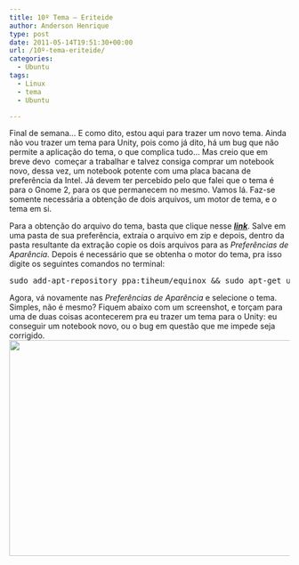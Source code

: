 ```yaml
---
title: 10º Tema – Eriteide
author: Anderson Henrique
type: post
date: 2011-05-14T19:51:30+00:00
url: /10º-tema-eriteide/
categories:
  - Ubuntu
tags:
  - Linux
  - tema
  - Ubuntu

---
```

Final de semana&#8230; E como dito, estou aqui para trazer um novo tema. Ainda não vou trazer um tema para Unity, pois como já dito, há um bug que não permite a aplicação do tema, o que complica tudo&#8230; Mas creio que em breve devo  começar a trabalhar e talvez consiga comprar um notebook novo, dessa vez, um notebook potente com uma placa bacana de preferência da Intel. Já devem ter percebido pelo que falei que o tema é para o Gnome 2, para os que permanecem no mesmo. Vamos lá. Faz-se somente necessária a obtenção de dois arquivos, um motor de tema, e o tema em si.

Para a obtenção do arquivo do tema, basta que clique nesse **_[link][1]_**. Salve em uma pasta de sua preferência, extraia o arquivo em zip e depois, dentro da pasta resultante da extração copie os dois arquivos para as _Preferências de Aparência._ Depois é necessário que se obtenha o motor do tema, pra isso digite os seguintes comandos no terminal:

<pre>sudo add-apt-repository ppa:tiheum/equinox && sudo apt-get update && sudo apt-get install gtk2-engines-equinox</pre>

Agora, vá novamente nas _Preferências de Aparência_ e selecione o tema. Simples, não é mesmo? Fiquem abaixo com um screenshot, e torçam para uma de duas coisas acontecerem pra eu trazer um tema para o Unity: eu conseguir um notebook novo, ou o bug em questão que me impede seja corrigido. [<img class="aligncenter size-full wp-image-2274" src="http://www.ubuntero.com.br/wp-content/uploads/2011/05/Captura_de_tela-1.png" alt="" width="620" height="388" />][2]

 [1]: http://ubuntuone.com/p/tHX/
 [2]: http://www.ubuntero.com.br/wp-content/uploads/2011/05/Captura_de_tela1.png